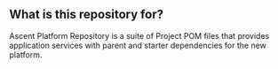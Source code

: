## What is this repository for? ##

Ascent Platform Repository is a suite of Project POM files that provides application services with parent and starter dependencies for the new platform.
